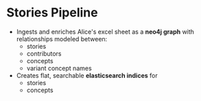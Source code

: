 # Stories Pipeline

- Ingests and enriches Alice's excel sheet as a **neo4j graph** with relationships modeled between:
  - stories
  - contributors
  - concepts
  - variant concept names
- Creates flat, searchable **elasticsearch indices** for
  - stories
  - concepts
